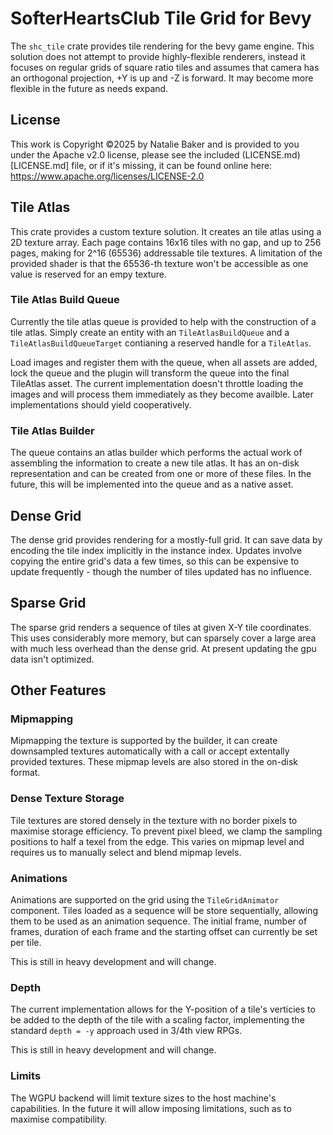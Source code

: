 # SofterHeartsClub Tile Grid for Bevy

The `shc_tile` crate provides tile rendering for the bevy game engine. This
solution does not attempt to provide highly-flexible renderers, instead it
focuses on regular grids of square ratio tiles and assumes that camera has
an orthogonal projection, +Y is up and -Z is forward. It may become more
flexible in the future as needs expand.

## License

This work is Copyright ©2025 by Natalie Baker and is provided to you under
the Apache v2.0 license, please see the included (LICENSE.md)[LICENSE.md] file,
or if it's missing, it can be found online here:
https://www.apache.org/licenses/LICENSE-2.0

## Tile Atlas

This crate provides a custom texture solution. It creates an tile atlas
using a 2D texture array. Each page contains 16x16 tiles with no gap, and
up to 256 pages, making for 2^16 (65536) addressable tile textures. A
limitation of the provided shader is that the 65536-th texture won't be 
accessible as one value is reserved for an empy texture. 

### Tile Atlas Build Queue

Currently the tile atlas queue is provided to help with the construction of
a tile atlas. Simply create an entity with an `TileAtlasBuildQueue` and a
`TileAtlasBuildQueueTarget` contianing a reserved handle for a `TileAtlas`. 

Load images and register them with the queue, when all assets are added,
lock the queue and the plugin will transform the queue into the final
TileAtlas asset. The current implementation doesn't throttle loading the
images and will process them immediately as they become availble. Later
implementations should yield cooperatively.

### Tile Atlas Builder

The queue contains an atlas builder which performs the actual work of
assembling the information to create a new tile atlas. It has an
on-disk representation and can be created from one or more of these
files. In the future, this will be implemented into the queue and
as a native asset.

## Dense Grid

The dense grid provides rendering for a mostly-full grid. It can save
data by encoding the tile index implicitly in the instance index. Updates
involve copying the entire grid's data a few times, so this can be
expensive to update frequently - though the number of tiles updated has
no influence.
 
## Sparse Grid

The sparse grid renders a sequence of tiles at given X-Y tile coordinates. 
This uses considerably more memory, but can sparsely cover a large area
with much less overhead than the dense grid. At present updating the gpu
data isn't optimized.

## Other Features

### Mipmapping

Mipmapping the texture is supported by the builder, it can create
downsampled textures automatically with a call or accept extentally
provided textures. These mipmap levels are also stored in the on-disk
format.

### Dense Texture Storage

Tile textures are stored densely in the texture with no border pixels to
maximise storage efficiency. To prevent pixel bleed, we clamp the sampling
positions to half a texel from the edge. This varies on mipmap level and
requires us to manually select and blend mipmap levels.

### Animations

Animations are supported on the grid using the `TileGridAnimator` component.
Tiles loaded as a sequence will be store sequentially, allowing them to be
used as an animation sequence. The initial frame, number of frames, duration
of each frame and the starting offset can currently be set per tile.

This is still in heavy development and will change.

### Depth

The current implementation allows for the Y-position of a tile's verticies to be
added to the depth of the tile with a scaling factor, implementing the standard
`depth = -y` approach used in 3/4th view RPGs.

This is still in heavy development and will change.

### Limits

The WGPU backend will limit texture sizes to the host machine's capabilities. In
the future it will allow imposing limitations, such as to maximise compatibility.